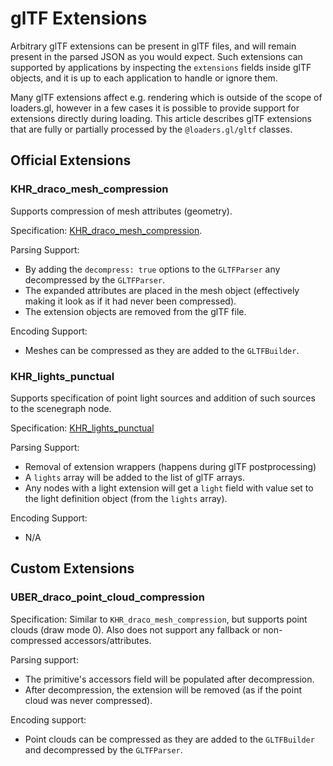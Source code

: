 # glTF Extensions

Arbitrary glTF extensions can be present in glTF files, and will remain present in the parsed JSON as you would expect. Such extensions can supported by applications by inspecting the `extensions` fields inside glTF objects, and it is up to each application to handle or ignore them.

Many glTF extensions affect e.g. rendering which is outside of the scope of loaders.gl, however in a few cases it is possible to provide support for extensions directly during loading. This article describes glTF extensions that are fully or partially processed by the `@loaders.gl/gltf` classes.

## Official Extensions


### KHR_draco_mesh_compression

Supports compression of mesh attributes (geometry).

Specification: [KHR_draco_mesh_compression](https://github.com/KhronosGroup/glTF/tree/master/extensions/2.0/Khronos/KHR_draco_mesh_compression).

Parsing Support:

* By adding the `decompress: true` options to the `GLTFParser` any decompressed by the `GLTFParser`.
* The expanded attributes are placed in the mesh object (effectively making it look as if it had never been compressed).
* The extension objects are removed from the glTF file.

Encoding Support:

* Meshes can be compressed as they are added to the `GLTFBuilder`.


### KHR_lights_punctual

Supports specification of point light sources and addition of such sources to the scenegraph node.

Specification: [KHR_lights_punctual](https://github.com/KhronosGroup/glTF/tree/master/extensions/2.0/Khronos/KHR_lights_punctual)

Parsing Support:

* Removal of extension wrappers (happens during glTF postprocessing)
* A `lights` array will be added to the list of glTF arrays.
* Any nodes with a light extension will get a `light` field with value set to the light definition object (from the `lights` array).

Encoding Support:

* N/A

## Custom Extensions

### UBER_draco_point_cloud_compression

Specification: Similar to `KHR_draco_mesh_compression`, but supports point clouds (draw mode 0). Also does not support any fallback or non-compressed accessors/attributes.

Parsing support:

* The primitive's accessors field will be populated after decompression.
* After decompression, the extension will be removed (as if the point cloud was never compressed).

Encoding support:

* Point clouds can be compressed as they are added to the `GLTFBuilder` and decompressed by the `GLTFParser`.
